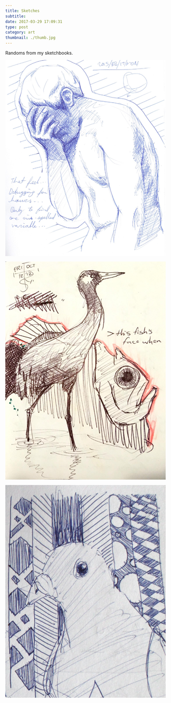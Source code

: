 ```yaml
---
title: Sketches
subtitle:
date: 2017-03-29 17:09:31
type: post
category: art
thumbnail: ./thumb.jpg
---
```


Randoms from my sketchbooks.  <!-- more -->

![yep yep yep](./sketch-facepalm.jpg "yep yep")

![yep yep yep](./sketch_crane_fish.jpg "yep yep")

![yep yep yep](./sketch-pigeon.jpg "yep yep")
